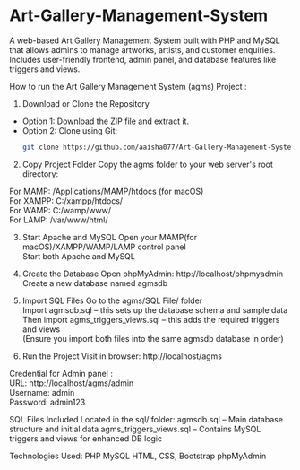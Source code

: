 # Art-Gallery-Management-System
A web-based Art Gallery Management System built with PHP and MySQL that allows admins to manage artworks, artists, and customer enquiries. Includes user-friendly frontend, admin panel, and database features like triggers and views.

How to run the Art Gallery Management System (agms) Project :

 1. Download or Clone the Repository

- Option 1: Download the ZIP file and extract it.
- Option 2: Clone using Git:
  ```bash
  git clone https://github.com/aaisha077/Art-Gallery-Management-System.git

2. Copy Project Folder
 Copy the agms folder to your web server's root directory:

 For MAMP: /Applications/MAMP/htdocs (for macOS)      
 For XAMPP: C:/xampp/htdocs/        
 For WAMP: C:/wamp/www/        
 For LAMP: /var/www/html/         


3. Start Apache and MySQL
Open your MAMP(for macOS)/XAMPP/WAMP/LAMP control panel          
Start both Apache and MySQL      

4. Create the Database
Open phpMyAdmin: http://localhost/phpmyadmin         
Create a new database named agmsdb        

5. Import SQL Files
Go to the agms/SQL File/ folder  
Import agmsdb.sql – this sets up the database schema and sample data  
Then import agms_triggers_views.sql – this adds the required triggers and views  
(Ensure you import both files into the same agmsdb database in order)  

6. Run the Project
Visit in browser: http://localhost/agms  


Credential for Admin panel :   
URL: http://localhost/agms/admin   
Username: admin   
Password: admin123   


SQL Files Included
Located in the sql/ folder:
agmsdb.sql – Main database structure and initial data
agms_triggers_views.sql – Contains MySQL triggers and views for enhanced DB logic

Technologies Used:
PHP
MySQL
HTML, CSS, Bootstrap
phpMyAdmin
